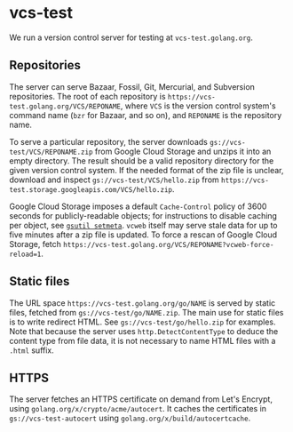 # vcs-test

We run a version control server for testing at `vcs-test.golang.org`.

## Repositories

The server can serve Bazaar, Fossil, Git, Mercurial, and Subversion repositories.
The root of each repository is `https://vcs-test.golang.org/VCS/REPONAME`,
where `VCS` is the version control system's command name (`bzr` for Bazaar, and so on),
and `REPONAME` is the repository name.

To serve a particular repository, the server downloads
`gs://vcs-test/VCS/REPONAME.zip` from Google Cloud Storage and unzips it
into an empty directory.
The result should be a valid repository directory for the given version control system.
If the needed format of the zip file is unclear, download and inspect `gs://vcs-test/VCS/hello.zip`
from `https://vcs-test.storage.googleapis.com/VCS/hello.zip`.

Google Cloud Storage imposes a default `Cache-Control` policy of 3600 seconds for
publicly-readable objects; for instructions to disable caching per object, see
[`gsutil setmeta`](https://cloud.google.com/storage/docs/gsutil/commands/setmeta).
`vcweb` itself may serve stale data for up to five minutes after a zip file is updated.
To force a rescan of Google Cloud Storage, fetch
`https://vcs-test.golang.org/VCS/REPONAME?vcweb-force-reload=1`.

## Static files

The URL space `https://vcs-test.golang.org/go/NAME` is served by static files,
fetched from `gs://vcs-test/go/NAME.zip`.
The main use for static files is to write redirect HTML.
See `gs://vcs-test/go/hello.zip` for examples.
Note that because the server uses `http.DetectContentType` to deduce
the content type from file data, it is not necessary to
name HTML files with a `.html` suffix.

## HTTPS

The server fetches an HTTPS certificate on demand from Let's Encrypt,
using `golang.org/x/crypto/acme/autocert`.
It caches the certificates in `gs://vcs-test-autocert` using
`golang.org/x/build/autocertcache`.

